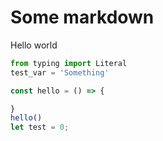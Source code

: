 # Some markdown
Hello world

```python
from typing import Literal
test_var = 'Something'
```

```typescript
const hello = () => {

}
hello()
let test = 0;

```

